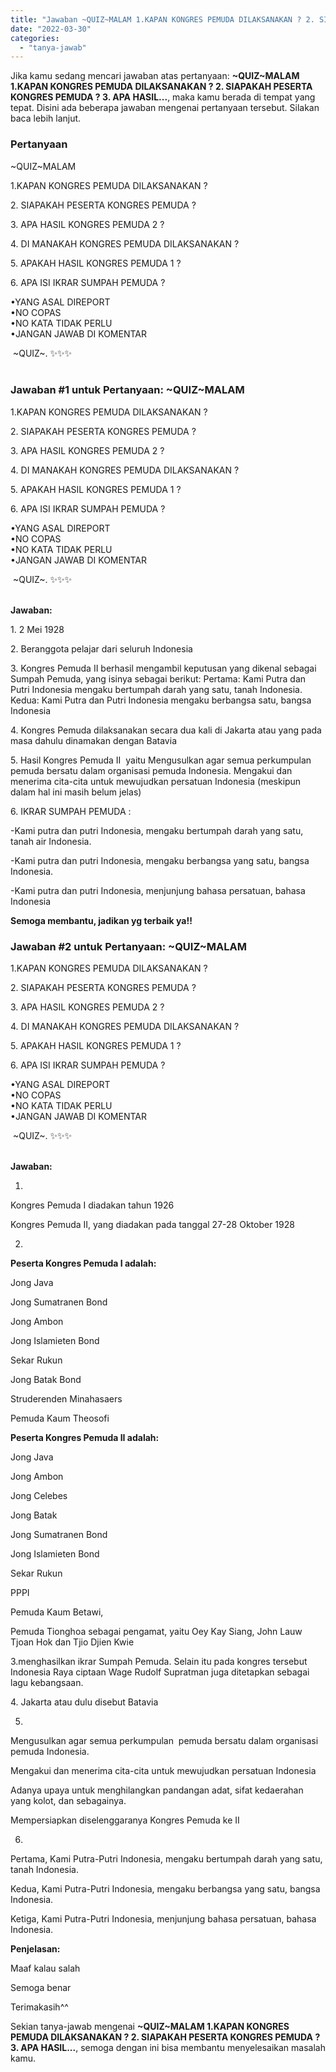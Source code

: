 ```yaml
---
title: "Jawaban ~QUIZ~MALAM 1.KAPAN KONGRES PEMUDA DILAKSANAKAN ? 2. SIAPAKAH PESERTA KONGRES PEMUDA ? 3. APA HASIL..."
date: "2022-03-30"
categories: 
  - "tanya-jawab"
---
```


Jika kamu sedang mencari jawaban atas pertanyaan: **~QUIZ~MALAM 1.KAPAN KONGRES PEMUDA DILAKSANAKAN ? 2. SIAPAKAH PESERTA KONGRES PEMUDA ? 3. APA HASIL...**, maka kamu berada di tempat yang tepat. Disini ada beberapa jawaban mengenai pertanyaan tersebut. Silakan baca lebih lanjut.

### Pertanyaan

~QUIZ~MALAM  
  
1.KAPAN KONGRES PEMUDA DILAKSANAKAN ?  
  
2\. SIAPAKAH PESERTA KONGRES PEMUDA ?  
  
3\. APA HASIL KONGRES PEMUDA 2 ?  
  
4\. DI MANAKAH KONGRES PEMUDA DILAKSANAKAN ?  
  
5\. APAKAH HASIL KONGRES PEMUDA 1 ?  
  
6\. APA ISI IKRAR SUMPAH PEMUDA ?  
  
  
•YANG ASAL DIREPORT  
•NO COPAS  
•NO KATA TIDAK PERLU  
•JANGAN JAWAB DI KOMENTAR  
  
️ ~QUIZ~. ✨✨✨  
​

### Jawaban #1 untuk Pertanyaan: ~QUIZ~MALAM  
  
1.KAPAN KONGRES PEMUDA DILAKSANAKAN ?  
  
2\. SIAPAKAH PESERTA KONGRES PEMUDA ?  
  
3\. APA HASIL KONGRES PEMUDA 2 ?  
  
4\. DI MANAKAH KONGRES PEMUDA DILAKSANAKAN ?  
  
5\. APAKAH HASIL KONGRES PEMUDA 1 ?  
  
6\. APA ISI IKRAR SUMPAH PEMUDA ?  
  
  
•YANG ASAL DIREPORT  
•NO COPAS  
•NO KATA TIDAK PERLU  
•JANGAN JAWAB DI KOMENTAR  
  
️ ~QUIZ~. ✨✨✨  
​

**Jawaban:**

1\. 2 Mei 1928

2\. Beranggota pelajar dari seluruh Indonesia

3\. Kongres Pemuda II berhasil mengambil keputusan yang dikenal sebagai Sumpah Pemuda, yang isinya sebagai berikut: Pertama: Kami Putra dan Putri Indonesia mengaku bertumpah darah yang satu, tanah Indonesia. Kedua: Kami Putra dan Putri Indonesia mengaku berbangsa satu, bangsa Indonesia

4\. Kongres Pemuda dilaksanakan secara dua kali di Jakarta atau yang pada masa dahulu dinamakan dengan Batavia

5\. Hasil Kongres Pemuda II  yaitu Mengusulkan agar semua perkumpulan pemuda bersatu dalam organisasi pemuda Indonesia. Mengakui dan menerima cita-cita untuk mewujudkan persatuan Indonesia (meskipun dalam hal ini masih belum jelas)

6\. IKRAR SUMPAH PEMUDA :

\-Kami putra dan putri Indonesia, mengaku bertumpah darah yang satu, tanah air Indonesia.

\-Kami putra dan putri Indonesia, mengaku berbangsa yang satu, bangsa Indonesia.

\-Kami putra dan putri Indonesia, menjunjung bahasa persatuan, bahasa Indonesia

**Semoga membantu, jadikan yg terbaik ya!!**

### Jawaban #2 untuk Pertanyaan: ~QUIZ~MALAM  
  
1.KAPAN KONGRES PEMUDA DILAKSANAKAN ?  
  
2\. SIAPAKAH PESERTA KONGRES PEMUDA ?  
  
3\. APA HASIL KONGRES PEMUDA 2 ?  
  
4\. DI MANAKAH KONGRES PEMUDA DILAKSANAKAN ?  
  
5\. APAKAH HASIL KONGRES PEMUDA 1 ?  
  
6\. APA ISI IKRAR SUMPAH PEMUDA ?  
  
  
•YANG ASAL DIREPORT  
•NO COPAS  
•NO KATA TIDAK PERLU  
•JANGAN JAWAB DI KOMENTAR  
  
️ ~QUIZ~. ✨✨✨  
​

**Jawaban:**

1.

Kongres Pemuda I diadakan tahun 1926

Kongres Pemuda II, yang diadakan pada tanggal 27-28 Oktober 1928

2.

**Peserta Kongres Pemuda I adalah:**

Jong Java

Jong Sumatranen Bond

Jong Ambon

Jong Islamieten Bond

Sekar Rukun

Jong Batak Bond

Struderenden Minahasaers

Pemuda Kaum Theosofi

**Peserta Kongres Pemuda II adalah:**

Jong Java

Jong Ambon

Jong Celebes

Jong Batak

Jong Sumatranen Bond

Jong Islamieten Bond

Sekar Rukun

PPPI

Pemuda Kaum Betawi,

Pemuda Tionghoa sebagai pengamat, yaitu Oey Kay Siang, John Lauw Tjoan Hok dan Tjio Djien Kwie

3.menghasilkan ikrar Sumpah Pemuda. Selain itu pada kongres tersebut Indonesia Raya ciptaan Wage Rudolf Supratman juga ditetapkan sebagai lagu kebangsaan.

4\. Jakarta atau dulu disebut Batavia

5.

Mengusulkan agar semua perkumpulan  pemuda bersatu dalam organisasi pemuda Indonesia.

Mengakui dan menerima cita-cita untuk mewujudkan persatuan Indonesia  

Adanya upaya untuk menghilangkan pandangan adat, sifat kedaerahan yang kolot, dan sebagainya.

Mempersiapkan diselenggaranya Kongres Pemuda ke II

6.

Pertama, Kami Putra-Putri Indonesia, mengaku bertumpah darah yang satu, tanah Indonesia.

Kedua, Kami Putra-Putri Indonesia, mengaku berbangsa yang satu, bangsa Indonesia.

Ketiga, Kami Putra-Putri Indonesia, menjunjung bahasa persatuan, bahasa Indonesia.

**Penjelasan:**

Maaf kalau salah

Semoga benar

Terimakasih^^

Sekian tanya-jawab mengenai **~QUIZ~MALAM 1.KAPAN KONGRES PEMUDA DILAKSANAKAN ? 2. SIAPAKAH PESERTA KONGRES PEMUDA ? 3. APA HASIL...**, semoga dengan ini bisa membantu menyelesaikan masalah kamu.
